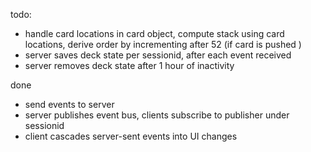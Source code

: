 todo:
    
* handle card locations in card object, compute stack using card locations, derive order by incrementing after 52 (if card is pushed )
* server saves deck state per sessionid, after each event received
* server removes deck state after 1 hour of inactivity


done

* send events to server
* server publishes event bus, clients subscribe to publisher under sessionid
* client cascades server-sent events into UI changes